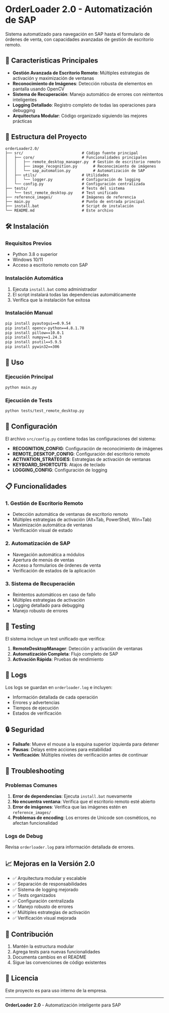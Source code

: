 # OrderLoader 2.0 - Automatización de SAP

Sistema automatizado para navegación en SAP hasta el formulario de órdenes de venta, con capacidades avanzadas de gestión de escritorio remoto.

## 🚀 Características Principales

- **Gestión Avanzada de Escritorio Remoto**: Múltiples estrategias de activación y maximización de ventanas
- **Reconocimiento de Imágenes**: Detección robusta de elementos en pantalla usando OpenCV
- **Sistema de Recuperación**: Manejo automático de errores con reintentos inteligentes
- **Logging Detallado**: Registro completo de todas las operaciones para debugging
- **Arquitectura Modular**: Código organizado siguiendo las mejores prácticas

## 📁 Estructura del Proyecto

```
orderLoader2.0/
├── src/                          # Código fuente principal
│   ├── core/                     # Funcionalidades principales
│   │   ├── remote_desktop_manager.py  # Gestión de escritorio remoto
│   │   ├── image_recognition.py       # Reconocimiento de imágenes
│   │   └── sap_automation.py          # Automatización de SAP
│   ├── utils/                    # Utilidades
│   │   └── logger.py             # Configuración de logging
│   └── config.py                 # Configuración centralizada
├── tests/                        # Tests del sistema
│   └── test_remote_desktop.py    # Test unificado
├── reference_images/             # Imágenes de referencia
├── main.py                       # Punto de entrada principal
├── install.bat                   # Script de instalación
└── README.md                     # Este archivo
```

## 🛠️ Instalación

### Requisitos Previos
- Python 3.8 o superior
- Windows 10/11
- Acceso a escritorio remoto con SAP

### Instalación Automática
1. Ejecuta `install.bat` como administrador
2. El script instalará todas las dependencias automáticamente
3. Verifica que la instalación fue exitosa

### Instalación Manual
```bash
pip install pyautogui==0.9.54
pip install opencv-python==4.8.1.78
pip install pillow==10.0.1
pip install numpy==1.24.3
pip install psutil==5.9.5
pip install pywin32==306
```

## 🎯 Uso

### Ejecución Principal
```bash
python main.py
```

### Ejecución de Tests
```bash
python tests/test_remote_desktop.py
```

## 🔧 Configuración

El archivo `src/config.py` contiene todas las configuraciones del sistema:

- **RECOGNITION_CONFIG**: Configuración de reconocimiento de imágenes
- **REMOTE_DESKTOP_CONFIG**: Configuración del escritorio remoto
- **ACTIVATION_STRATEGIES**: Estrategias de activación de ventanas
- **KEYBOARD_SHORTCUTS**: Atajos de teclado
- **LOGGING_CONFIG**: Configuración de logging

## 📋 Funcionalidades

### 1. Gestión de Escritorio Remoto
- Detección automática de ventanas de escritorio remoto
- Múltiples estrategias de activación (Alt+Tab, PowerShell, Win+Tab)
- Maximización automática de ventanas
- Verificación visual de estado

### 2. Automatización de SAP
- Navegación automática a módulos
- Apertura de menús de ventas
- Acceso a formularios de órdenes de venta
- Verificación de estados de la aplicación

### 3. Sistema de Recuperación
- Reintentos automáticos en caso de fallo
- Múltiples estrategias de activación
- Logging detallado para debugging
- Manejo robusto de errores

## 🧪 Testing

El sistema incluye un test unificado que verifica:

1. **RemoteDesktopManager**: Detección y activación de ventanas
2. **Automatización Completa**: Flujo completo de SAP
3. **Activación Rápida**: Pruebas de rendimiento

## 📝 Logs

Los logs se guardan en `orderloader.log` e incluyen:
- Información detallada de cada operación
- Errores y advertencias
- Tiempos de ejecución
- Estados de verificación

## 🔒 Seguridad

- **Failsafe**: Mueve el mouse a la esquina superior izquierda para detener
- **Pausas**: Delays entre acciones para estabilidad
- **Verificación**: Múltiples niveles de verificación antes de continuar

## 🐛 Troubleshooting

### Problemas Comunes

1. **Error de dependencias**: Ejecuta `install.bat` nuevamente
2. **No encuentra ventana**: Verifica que el escritorio remoto esté abierto
3. **Error de imágenes**: Verifica que las imágenes estén en `reference_images/`
4. **Problemas de encoding**: Los errores de Unicode son cosméticos, no afectan funcionalidad

### Logs de Debug
Revisa `orderloader.log` para información detallada de errores.

## 📈 Mejoras en la Versión 2.0

- ✅ Arquitectura modular y escalable
- ✅ Separación de responsabilidades
- ✅ Sistema de logging mejorado
- ✅ Tests organizados
- ✅ Configuración centralizada
- ✅ Manejo robusto de errores
- ✅ Múltiples estrategias de activación
- ✅ Verificación visual mejorada

## 🤝 Contribución

1. Mantén la estructura modular
2. Agrega tests para nuevas funcionalidades
3. Documenta cambios en el README
4. Sigue las convenciones de código existentes

## 📄 Licencia

Este proyecto es para uso interno de la empresa.

---

**OrderLoader 2.0** - Automatización inteligente para SAP
